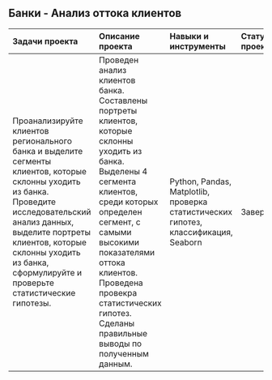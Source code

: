 ## Банки - Анализ оттока клиентов

| Задачи проекта                         | Описание проекта                                        | Навыки и инструменты                  | Статус проекта          |
| :------------------------------------- | :------------------------------------------------------ | :------------------------------------ | :---------------------- |
| Проанализируйте клиентов регионального банка и выделите сегменты клиентов, которые склонны уходить из банка. Проведите исследовательский анализ данных, выделите портреты клиентов, которые склонны уходить из банка, сформулируйте и проверьте статистические гипотезы. | Проведен анализ клиентов банка. Составлены портреты клиентов, которые склонны уходить из банка. Выделены 4 сегмента клиентов, среди которых определен сегмент, с самыми высокими показателями оттока клиентов. Проведена провекра статистических гипотез. Сделаны правильные выводы по полученным данным. | Python, Pandas, Matplotlib, проверка статистических гипотез, классификация, Seaborn | Завершен |
